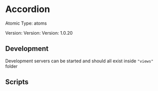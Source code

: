# Accordion

Atomic Type: atoms

Version: Version: Version: 1.0.20







## Development

Development servers can be started and should all exist inside `"views"` folder

## Scripts
